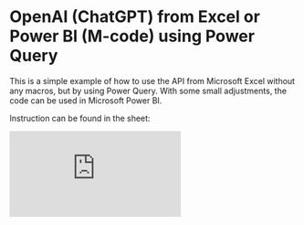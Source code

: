 # OpenAI (ChatGPT) from Excel or Power BI (M-code) using Power Query

This is a simple example of how to use the API from Microsoft Excel without any macros, but by using Power Query. 
With some small adjustments, the code can be used in Microsoft Power BI.

Instruction can be found in the sheet:

![Download xlsm sample](https://github.com/moosylog/openai/blob/main/chatgpt%20basic%20v1.xlsm?raw=true)






